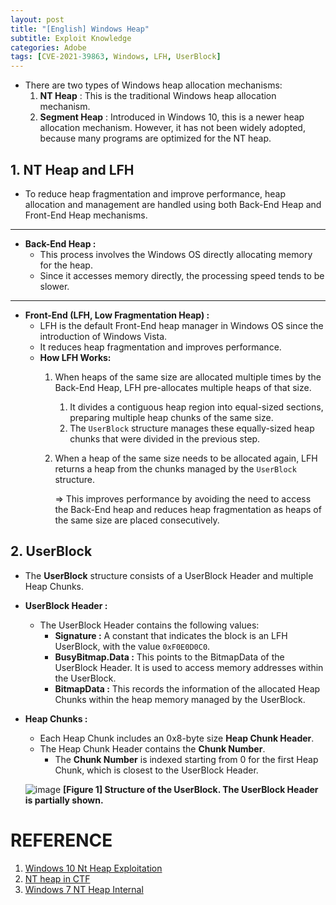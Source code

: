 ```yaml
---
layout: post
title: "[English] Windows Heap"
subtitle: Exploit Knowledge
categories: Adobe
tags: [CVE-2021-39863, Windows, LFH, UserBlock]
---
```


- There are two types of Windows heap allocation mechanisms:
    1. **NT Heap** : This is the traditional Windows heap allocation mechanism. 
    2. **Segment Heap** : Introduced in Windows 10, this is a newer heap allocation mechanism.
    However, it has not been widely adopted, because many programs are optimized for the NT heap.

## 1. NT Heap and LFH

- To reduce heap fragmentation and improve performance, heap allocation and management are handled using both Back-End Heap and Front-End Heap mechanisms.

---

- **Back-End Heap :**
    - This process involves the Windows OS directly allocating memory for the heap.
    - Since it accesses memory directly, the processing speed tends to be slower.

---

- **Front-End (LFH, Low Fragmentation Heap) :**
    - LFH is the default Front-End heap manager in Windows OS since the introduction of Windows Vista.
    - It reduces heap fragmentation and improves performance.
    - **How LFH Works:**
        1. When heaps of the same size are allocated multiple times by the Back-End Heap, LFH pre-allocates multiple heaps of that size.
            1. It divides a contiguous heap region into equal-sized sections, preparing multiple heap chunks of the same size.
            2. The `UserBlock` structure manages these equally-sized heap chunks that were divided in the previous step.
        2. When a heap of the same size needs to be allocated again, LFH returns a heap from the chunks managed by the `UserBlock` structure.
            
            ⇒ This improves performance by avoiding the need to access the Back-End heap and reduces heap fragmentation as heaps of the same size are placed consecutively.
            

## 2. UserBlock

- The **UserBlock** structure consists of a UserBlock Header and multiple Heap Chunks.
- **UserBlock Header :**
    - The UserBlock Header contains the following values:
        - **Signature :** A constant that indicates the block is an LFH UserBlock, with the value `0xF0E0D0C0`.
        - **BusyBitmap.Data :** This points to the BitmapData of the UserBlock Header. It is used to access memory addresses within the UserBlock.
        - **BitmapData :** This records the information of the allocated Heap Chunks within the heap memory managed by the UserBlock.
- **Heap Chunks :**
    - Each Heap Chunk includes an 0x8-byte size **Heap Chunk Header**.
    - The Heap Chunk Header contains the **Chunk Number**.
        - The **Chunk Number** is indexed starting from 0 for the first Heap Chunk, which is closest to the UserBlock Header.

    ![image](https://github.com/user-attachments/assets/0817ca65-6609-4abe-84d1-cc495f221c99)
    **[Figure 1] Structure of the UserBlock. The UserBlock Header is partially shown.**

# **REFERENCE**

1. [Windows 10 Nt Heap Exploitation](https://www.slideshare.net/slideshow/windows-10-nt-heap-exploitation-english-version/154467191)
2. [NT heap in CTF](https://null2root.github.io/blog/2020/02/07/LazyFragmentationHeap-WCTF2019-writeup.html)
3. [Windows 7 NT Heap Internal](https://illmatics.com/Understanding_the_LFH.pdf)